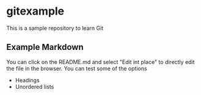 # gitexample
This is a sample repository to learn Git

## Example Markdown
You can click on the README.md and select "Edit int place" to directly edit the file in the browser. You can test some of the options
* Headings
* Unordered lists
